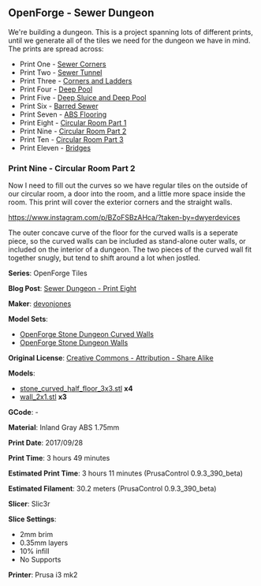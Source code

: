 
## OpenForge - Sewer Dungeon

We're building a dungeon. This is a project spanning lots of different prints, until
we generate all of the tiles we need for the dungeon we have in mind. The prints
are spread across:

 - Print One - [Sewer Corners](http://www.dwyerdevices.com/2017/09/24/sewer-dungeon-print-one/)
 - Print Two - [Sewer Tunnel](http://www.dwyerdevices.com/2017/09/24/sewer-dungeon-print-two/)
 - Print Three - [Corners and Ladders](http://www.dwyerdevices.com/2017/09/24/sewer-dungeon-print-three/)
 - Print Four - [Deep Pool](http://www.dwyerdevices.com/2017/09/24/sewer-dungeon-print-4/)
 - Print Five - [Deep Sluice and Deep Pool](http://www.dwyerdevices.com/2017/09/29/sewer-dungeon-print-five/)
 - Print Six - [Barred Sewer](http://www.dwyerdevices.com/2017/09/29/sewer-dungeon-print-six/)
 - Print Seven - [ABS Flooring](http://www.dwyerdevices.com/2017/09/29/sewer-dungeon-print-seven/)
 - Print Eight - [Circular Room Part 1](http://www.dwyerdevices.com/2017/10/02/sewer-dungeon-print-eight/)
 - Print Nine - [Circular Room Part 2](http://www.dwyerdevices.com/2017/10/03/sewer-dungeon-print-nine/)
 - Print Ten - [Circular Room Part 3](http://www.dwyerdevices.com/2017/10/05/sewer-dungeon-print-ten/)
 - Print Eleven - [Bridges](http://www.dwyerdevices.com/2017/10/06/sewer-dungeon-print-eleven/)


### Print Nine - Circular Room Part 2

Now I need to fill out the curves so we have regular tiles on the outside of our circular
room, a door into the room, and a little more space inside the room. This print will cover
the exterior corners and the straight walls.

https://www.instagram.com/p/BZoFSBzAHca/?taken-by=dwyerdevices

 
The outer concave curve of the floor for the curved walls is a seperate piece, so the curved
walls can be included as stand-alone outer walls, or included on the interior of a dungeon. The
two pieces of the curved wall fit together snugly, but tend to shift around a lot when jostled.


**Series**: OpenForge Tiles

**Blog Post**: [Sewer Dungeon - Print Eight](http://www.dwyerdevices.com/2017/10/02/sewer-dungeon-print-eight/)

**Maker**: [devonjones](https://www.thingiverse.com/devonjones)

**Model Sets**:
 
 - [OpenForge Stone Dungeon Curved Walls](https://www.thingiverse.com/thing:251178)
 - [OpenForge Stone Dungeon Walls](https://www.thingiverse.com/thing:178621)

**Original License**: [Creative Commons - Attribution - Share Alike](http://creativecommons.org/licenses/by-sa/3.0/)

**Models**:

 - [stone_curved_half_floor_3x3.stl](https://www.thingiverse.com/download:459283) **x4**
 - [wall_2x1.stl](https://www.thingiverse.com/download:364117) **x3**

**GCode**: -

**Material**: Inland Gray ABS 1.75mm

**Print Date**: 2017/09/28

**Print Time**: 3 hours 49 minutes

**Estimated Print Time**: 3 hours 11 minutes (PrusaControl 0.9.3_390_beta)

**Estimated Filament**: 30.2 meters (PrusaControl  0.9.3_390_beta)

**Slicer**: Slic3r

**Slice Settings**:

 - 2mm brim
 - 0.35mm layers
 - 10% infill
 - No Supports

**Printer**: Prusa i3 mk2